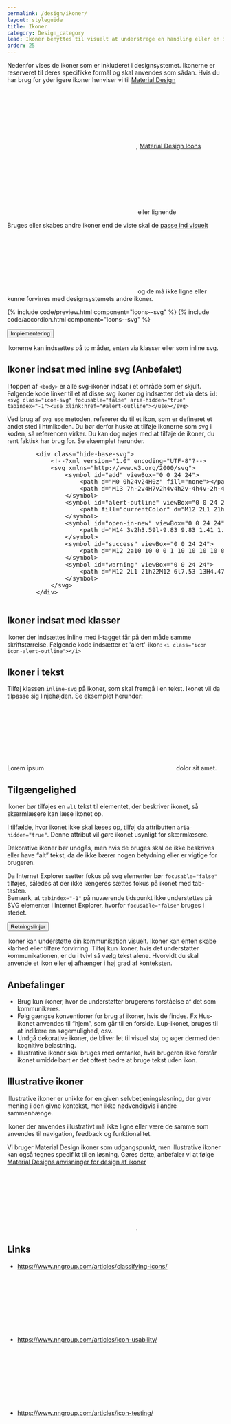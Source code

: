 ```yaml
---
permalink: /design/ikoner/
layout: styleguide
title: Ikoner
category: Design_category
lead: Ikoner benyttes til visuelt at understrege en handling eller en information. Ikoner kan underbygge et budskab eller gøre det lettere at afkode en side. Ikoner kan dog sjældent erstatte tekst.
order: 25
---
```


<p>Nedenfor vises de ikoner som er inkluderet i designsystemet. Ikonerne er reserveret til deres specifikke formål og skal anvendes som sådan. Hvis du har brug for yderligere ikoner henviser vi til <a href="https://material.io/tools/icons/?style=outline" class="icon-link">Material Design<svg class="icon-svg" focusable="false" aria-hidden="true" tabindex="-1"><use xlink:href="#open-in-new"></use></svg></a>, <a href="https://materialdesignicons.com" class="icon-link">Material Design Icons<svg class="icon-svg" focusable="false" aria-hidden="true" tabindex="-1"><use xlink:href="#open-in-new"></use></svg></a> eller lignende</p>

<div class="alert alert-info alert--paragraph" role="alert" aria-label="Beskedbox der viser information">
  <div class="alert-body">
    <p class="alert-text">Bruges eller skabes andre ikoner end de viste skal de <a class="icon-link" href="https://material.io/design/iconography/system-icons.html#grid-keyline-shapes">passe ind visuelt<svg class="icon-svg " focusable="false" aria-hidden="true" tabindex="-1"><use xlink:href="#open-in-new"></use></svg></a> og de må ikke ligne eller kunne forvirres med designsystemets andre ikoner.</p>
  </div>
</div>

{% include code/preview.html component="icons--svg" %}
{% include code/accordion.html component="icons--svg" %}

<div class="accordion-bordered">
  <button class="button-unstyled accordion-button"
    aria-expanded="false" aria-controls="icons-implementation">
    Implementering
  </button>
  <div id="icons-implementation" class="accordion-content">
    <section>
        <p>Ikonerne kan indsættes på to måder, enten via klasser eller som inline svg.</p>
        <h2 class="h5">Ikoner indsat med inline svg (Anbefalet)</h2>
        <p>I toppen af <code>&lt;body&gt;</code> er alle svg-ikoner indsat i et område som er skjult. Følgende kode linker til et af disse svg ikoner og indsætter det via dets <code>id</code>: <code>&lt;svg class="icon-svg" focusable="false" aria-hidden="true" tabindex="-1"&gt;&lt;use xlink:href="#alert-outline"&gt;&lt;/use&gt;&lt;/svg&gt;</code></p>
        <p>Ved brug af <code>svg use</code> metoden, refererer du til et ikon, som er defineret et andet sted i htmlkoden. Du bør derfor huske at tilføje ikonerne som svg i koden, så referencen virker. Du kan dog nøjes med at tilføje de ikoner, du rent faktisk har brug for. Se eksemplet herunder.</p>
        <pre>
        &lt;div class="hide-base-svg"&gt;
            &lt;!--?xml version="1.0" encoding="UTF-8"?--&gt;
            &lt;svg xmlns="http://www.w3.org/2000/svg"&gt;
                &lt;symbol id="add" viewBox="0 0 24 24"&gt;
                    &lt;path d="M0 0h24v24H0z" fill="none"&gt;&lt;/path&gt;
                    &lt;path d="M13 7h-2v4H7v2h4v4h2v-4h4v-2h-4V7zm-1-5C6.48 2 2 6.48 2 12s4.48 10 10 10 10-4.48 10-10S17.52 2 12 2zm0 18c-4.41 0-8-3.59-8-8s3.59-8 8-8 8 3.59 8 8-3.59 8-8 8z"&gt;&lt;/path&gt;
                &lt;/symbol&gt;
                &lt;symbol id="alert-outline" viewBox="0 0 24 24"&gt;
                    &lt;path fill="currentColor" d="M12 2L1 21h22M12 6l7.53 13H4.47M11 10v4h2v-4m-2 6v2h2v-2"&gt;&lt;/path&gt;
                &lt;/symbol&gt;
                &lt;symbol id="open-in-new" viewBox="0 0 24 24"&gt;
                    &lt;path d="M14 3v2h3.59l-9.83 9.83 1.41 1.41L19 6.41V10h2V3m-2 16H5V5h7V3H5a2 2 0 0 0-2 2v14a2 2 0 0 0 2 2h14a2 2 0 0 0 2-2v-7h-2v7z"&gt;&lt;/path&gt;
                &lt;/symbol&gt;
                &lt;symbol id="success" viewBox="0 0 24 24"&gt;
                    &lt;path d="M12 2a10 10 0 0 1 10 10 10 10 0 0 1-10 10A10 10 0 0 1 2 12 10 10 0 0 1 12 2m0 2a8 8 0 0 0-8 8 8 8 0 0 0 8 8 8 8 0 0 0 8-8 8 8 0 0 0-8-8m-1 12.5L6.5 12l1.41-1.41L11 13.67l5.59-5.58L18 9.5l-7 7z"&gt;&lt;/path&gt;
                &lt;/symbol&gt;
                &lt;symbol id="warning" viewBox="0 0 24 24"&gt;
                    &lt;path d="M12 2L1 21h22M12 6l7.53 13H4.47M11 10v4h2v-4m-2 6v2h2v-2"&gt;&lt;/path&gt;
                &lt;/symbol&gt;
            &lt;/svg&gt;
        &lt;/div&gt;
        </pre>
        <h2 class="h5">Ikoner indsat med klasser</h2>
        <p>Ikoner der indsættes inline med i-tagget får på den måde samme skriftstørrelse. Følgende kode indsætter et 'alert'-ikon: <code>&lt;i class="icon icon-alert-outline"&gt;&lt;/i&gt;</code></p>        
        <h2 class="h5">Ikoner i tekst</h2>
        <p>Tilføj klassen <code>inline-svg</code> på ikoner, som skal fremgå i en tekst. Ikonet vil da tilpasse sig linjehøjden. Se eksemplet herunder:</p>
        <p>Lorem ipsum <svg class="icon-svg inline-svg" focusable="false" aria-hidden="true" tabindex="-1"><use xlink:href="#language"></use></svg> dolor sit amet.</p> 
        <h2 class="h5">Tilgængelighed</h2>
        <p>Ikoner bør tilføjes en <code>alt</code> tekst til elementet, der beskriver ikonet, så skærmlæsere kan læse ikonet op.</p>
        <p>I tilfælde, hvor ikonet ikke skal læses op, tilføj da attributten <code>aria-hidden="true"</code>. Denne attribut vil gøre ikonet usynligt for skærmlæsere.</p>
        <p>Dekorative ikoner bør undgås, men hvis de bruges skal de ikke beskrives eller have “alt” tekst, da de ikke bærer nogen betydning eller er vigtige for brugeren.</p>
        <p>Da Internet Explorer sætter fokus på svg elementer bør <code>focusable="false"</code> tilføjes, således at der ikke længeres sættes fokus på ikonet med tab-tasten.<br/>Bemærk, at <code>tabindex="-1"</code> på nuværende tidspunkt ikke understøttes på SVG elementer i Internet Explorer, hvorfor <code>focusable="false"</code> bruges i stedet.</p>
    </section>
  </div>
</div>

<div class="accordion-bordered">
  <button class="button-unstyled accordion-button"
    aria-expanded="true" aria-controls="icons-docs">
    Retningslinjer
  </button>
  <div id="icons-docs" class="accordion-content">
  <p>Ikoner kan understøtte din kommunikation visuelt. Ikoner kan enten skabe klarhed eller tilføre forvirring. Tilføj kun ikoner, hvis det understøtter kommunikationen, er du i tvivl så vælg tekst alene. Hvorvidt du skal anvende et ikon eller ej afhænger i høj grad af konteksten.
  </p>
  <h2 class="h5">Anbefalinger</h2>
  <ul>
    <li>Brug kun ikoner, hvor de understøtter brugerens forståelse af det som kommunikeres.</li>
    <li>Følg gængse konventioner for brug af ikoner, hvis de findes. Fx Hus-ikonet anvendes til “hjem”, som går til en forside. Lup-ikonet, bruges til at indikere en søgemulighed, osv.</li>
    <li>Undgå dekorative ikoner, de bliver let til visuel støj og øger dermed den kognitive belastning.</li>
    <li>Illustrative ikoner skal bruges med omtanke, hvis brugeren ikke forstår ikonet umiddelbart er det oftest bedre at bruge tekst uden ikon.</li>
  </ul>
  <h2 class="h5">Illustrative ikoner</h2>
  <p>Illustrative ikoner er unikke for en given selvbetjeningsløsning, der giver mening i den givne kontekst, men ikke nødvendigvis i andre sammenhænge.</p>
  <p>Ikoner der anvendes illustrativt må ikke ligne eller være de samme som anvendes til navigation, feedback og funktionalitet.</p>
  <p>Vi bruger Material Design ikoner som udgangspunkt, men illustrative ikoner kan også tegnes specifikt til en løsning. Gøres dette, anbefaler vi at følge <a href="https://material.io/design/iconography/system-icons.html#" class="icon-link">Material Designs anvisninger for design af ikoner<svg class="icon-svg " focusable="false" aria-hidden="true" tabindex="-1"><use xlink:href="#open-in-new"></use></svg></a>.
  </p>
  <h2 class="h5">Links</h2>
  <ul class="nobullet-list">
      <li><a href="https://www.nngroup.com/articles/classifying-icons/" class="icon-link">https://www.nngroup.com/articles/classifying-icons/<svg class="icon-svg " focusable="false" aria-hidden="true" tabindex="-1"><use xlink:href="#open-in-new"></use></svg></a></li>
      <li><a href="https://www.nngroup.com/articles/icon-usability/" class="icon-link">https://www.nngroup.com/articles/icon-usability/<svg class="icon-svg " focusable="false" aria-hidden="true" tabindex="-1"><use xlink:href="#open-in-new"></use></svg></a></li>
      <li><a href="https://www.nngroup.com/articles/icon-testing/" class="icon-link">https://www.nngroup.com/articles/icon-testing/<svg class="icon-svg " focusable="false" aria-hidden="true" tabindex="-1"><use xlink:href="#open-in-new"></use></svg></a></li>
  </ul>
  </div>
</div>
